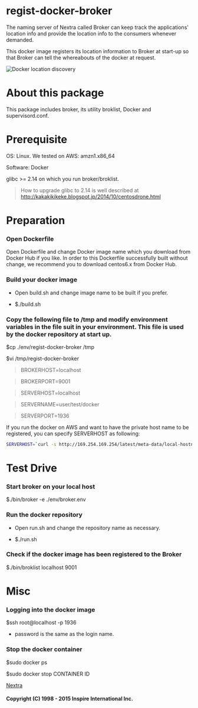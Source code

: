 # regist-docker-broker
The naming server of Nextra called Broker can keep track the applications' location info and provide the location info to the consumers whenever demanded.

This docker image registers its location information to Broker at start-up so that Broker can tell the whereabouts of the docker at request.

![Docker location discovery](http://www.inspire-intl.com/images/dockerLocationDiscovery_en.jpg)

# About this package
This package includes broker, its utility broklist, Docker and supervisord.conf.

# Prerequisite
OS: Linux. We tested on AWS: amzn1.x86_64

Software: Docker

glibc >= 2.14 on which you run broker/broklist.

> How to upgrade glibc to 2.14 is well described at http://kakakikikeke.blogspot.jp/2014/10/centosdrone.html

# Preparation
### Open Dockerfile
Open Dockerfile and change Docker image name which you download from Docker Hub if you like. In order to this Dockerfile successfully built without change, we recommend you to download centos6.x from Docker Hub. 

### Build your docker image
* Open build.sh and change image name to be built if you prefer.

* $./build.sh

### Copy the following file to /tmp and modify environment variables in the file suit in your environment. This file is used by the docker repository at start up.
$cp ./env/regist-docker-broker /tmp

$vi /tmp/regist-docker-broker
> BROKERHOST=localhost

> BROKERPORT=9001

> SERVERHOST=localhost

> SERVERNAME=user/test/docker

> SERVERPORT=1936

If you run the docker on AWS and want to have the private host name to be registered, you can specify SERVERHOST as following:

```sh
SERVERHOST=`curl -s http://169.254.169.254/latest/meta-data/local-hostname`
```

# Test Drive
### Start broker on your local host
$./bin/broker -e ./env/broker.env

### Run the docker repository
* Open run.sh and change the repository name as necessary.

* $./run.sh

### Check if the docker image has been registered to the Broker
$./bin/broklist localhost 9001

# Misc
### Logging into the docker image
$ssh root@localhost -p 1936

 * password is the same as the login name.

### Stop the docker container
$sudo docker ps

$sudo docker stop  CONTAINER ID

[Nextra](http://www.inspire-intl.com/product/product_nextra.html)

#### Copyright (C) 1998 - 2015  Inspire International Inc.
